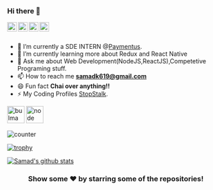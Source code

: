 ### Hi there 👋

<a href="https://www.linkedin.com/in/samadkhan99/">
  <img align="left" alt="Samad's Linkdein" width="22px" src="https://cdn.jsdelivr.net/npm/simple-icons@v3/icons/linkedin.svg" />
</a>
<a href="https://github.com/khansamad99">
  <img align="left" alt="Samad's Github" width="22px" src="https://cdn.jsdelivr.net/npm/simple-icons@v3/icons/github.svg" />
</a>
<a href="https://www.instagram.com/___samadkhan_/">
  <img align="left" alt="Samad's Instagram" width="22px" src="https://cdn.jsdelivr.net/npm/simple-icons@v3/icons/instagram.svg" />
</a>
<a href="https://www.facebook.com/profile.php?id=100006512253262">
  <img align="left" alt="Samad's Facebook" width="22px" src="https://cdn.jsdelivr.net/npm/simple-icons@v3/icons/facebook.svg" />
</a>
<br/>
<br/>


- 🔭 I’m currently a SDE INTERN @[Paymentus](https://www.paymentus.com/).
- 🌱 I’m currently learning more about Redux and React Native
- 💬 Ask me about Web Development(NodeJS,ReactJS),Competetive Programing stuff.
- 📫 How to reach me **samadk619@gmail.com**
- 😄 Fun fact **Chai over anything!!**
- ⚡ My Coding Profiles [StopStalk](https://www.stopstalk.com/user/profile/sam_khan99).


<p align="left"><img src="https://img.icons8.com/officel/48/000000/react.png" alt="bulma" width="40" height="40"/> <img src="https://img.icons8.com/color/48/000000/nodejs.png" alt="node" width="40" height="40"/></p>

![counter](https://ennf979e38ywgbn.m.pipedream.net)


[![trophy](https://github-profile-trophy.vercel.app/?username=khansamad99)](https://github.com/ryo-ma/github-profile-trophy)




<a href="https://github.com/khansamad99">
 <img align="center" src="https://github-readme-stats.vercel.app/api?username=khansamad99&show_icons=true&theme=light&line_height=27" alt="Samad's github stats"/>
</a>


<div align="center">

### Show some ❤️ by starring some of the repositories!

</div>

<!--
**khansamad99/khansamad99** is a ✨ _special_ ✨ repository because its `README.md` (this file) appears on your GitHub profile.


-->
